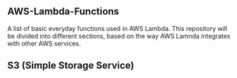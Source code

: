 ## AWS-Lambda-Functions
A list of basic everyday functions used in AWS Lambda. This repository will be divided into different sections, based on the way AWS Lamnda integrates with other AWS services.

## S3 (Simple Storage Service)



